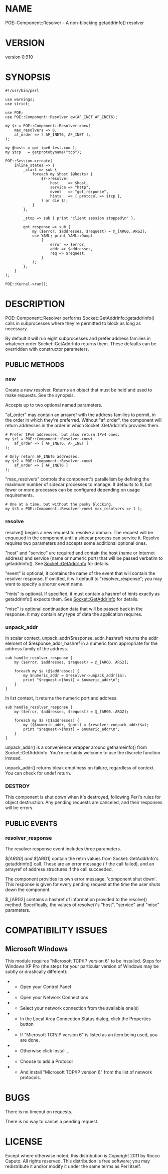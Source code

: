 # NAME

POE::Component::Resolver - A non-blocking getaddrinfo() resolver

# VERSION

version 0.910

# SYNOPSIS

	#!/usr/bin/perl

	use warnings;
	use strict;

	use POE;
	use POE::Component::Resolver qw(AF_INET AF_INET6);

	my $r = POE::Component::Resolver->new(
		max_resolvers => 8,
		af_order => [ AF_INET6, AF_INET ],
	);

	my @hosts = qw( ipv6-test.com );
	my $tcp   = getprotobyname("tcp");

	POE::Session->create(
		inline_states => {
			_start => sub {
				foreach my $host (@hosts) {
					$r->resolve(
						host    => $host,
						service => "http",
						event   => "got_response",
						hints   => { protocol => $tcp },
					) or die $!;
				}
			},

			_stop => sub { print "client session stopped\n" },

			got_response => sub {
				my ($error, $addresses, $request) = @_[ARG0..ARG2];
				use YAML; print YAML::Dump(
					{
						error => $error,
						addr => $addresses,
						req => $request,
					}
				);
			},
		}
	);

	POE::Kernel->run();

# DESCRIPTION

POE::Component::Resolver performs Socket::GetAddrInfo::getaddrinfo()
calls in subprocesses where they're permitted to block as long as
necessary.

By default it will run eight subprocesses and prefer address families
in whatever order Socket::GetAddrInfo returns them.  These defaults
can be overridden with constructor parameters.

## PUBLIC METHODS

### new

Create a new resolver.  Returns an object that must be held and used
to make requests.  See the synopsis.

Accepts up to two optional named parameters.

"af_order" may contain an arrayref with the address families to
permit, in the order in which they're preferred.  Without "af_order",
the component will return addresses in the order in which
Socket::GetAddrInfo provides them.

	# Prefer IPv6 addresses, but also return IPv4 ones.
	my $r1 = POE::Component::Resolver->new(
		af_order => [ AF_INET6, AF_INET ]
	);

	# Only return AF_INET6 addresses.
	my $r2 = POE::Component::Resolver->new(
		af_order => [ AF_INET6 ]
	);

"max_resolvers" controls the component's parallelism by defining the
maximum number of sidecar processes to manage.  It defaults to 8, but
fewer or more processes can be configured depending on usage
requirements.

	# One at a time, but without the pesky blocking.
	my $r3 = POE::Component::Resolver->new( max_resolvers => 1 );

### resolve

resolve() begins a new request to resolve a domain.  The request will
be enqueued in the component until a sidecar process can service it.
Resolve requires two parameters and accepts some additional optional
ones.

"host" and "service" are required and contain the host (name or
Internet address) and service (name or numeric port) that will be
passed verbatim to getaddrinfo().  See [Socket::GetAddrInfo](http://search.cpan.org/perldoc?Socket::GetAddrInfo) for
details.

"event" is optional; it contains the name of the event that will
contain the resolver response.  If omitted, it will default to
"resolver_response"; you may want to specify a shorter event name.

"hints" is optional.  If specified, it must contain a hashref of hints
exactly as getaddrinfo() expects them.  See [Socket::GetAddrInfo](http://search.cpan.org/perldoc?Socket::GetAddrInfo) for
details.

"misc" is optional continuation data that will be passed back in the
response.  It may contain any type of data the application requires.

### unpack_addr

In scalar context, unpack_addr($response_addr_hashref) returns the
addr element of $response_addr_hashref in a numeric form appropriate
for the address family of the address.

	sub handle_resolver_response {
		my ($error, $addresses, $request) = @_[ARG0..ARG2];

		foreach my $a (@$addresses) {
			my $numeric_addr = $resolver->unpack_addr($a);
			print "$request->{host} = $numeric_addr\n";
		}
	}

In list context, it returns the numeric port and address.

	sub handle_resolver_response {
		my ($error, $addresses, $request) = @_[ARG0..ARG2];

		foreach my $a (@$addresses) {
			my ($$numeric_addr, $port) = $resolver->unpack_addr($a);
			print "$request->{host} = $numeric_addr\n";
		}
	}

unpack_addr() is a convenience wrapper around getnameinfo() from
Socket::GetAddrInfo.  You're certainly welcome to use the discrete
function instead.

unpack_addr() returns bleak emptiness on failure, regardless of
context.  You can check for undef return.

### DESTROY

This component is shut down when it's destroyed, following Perl's
rules for object destruction.  Any pending requests are canceled, and
their responses will be errors.

## PUBLIC EVENTS

### resolver_response

The resolver response event includes three parameters.

$_[ARG0] and $_[ARG1] contain the retrn values from
Socket::GetAddrInfo's getaddrinfo() call.  These are an error message
(if the call failed), and an arrayref of address structures if the
call succeeded.

The component provides its own error message, 'component shut down'.
This response is given for every pending request at the time the user
shuts down the component.

$_[ARG2] contains a hashref of information provided to the resolve()
method.  Specifically, the values of resolve()'s "host", "service" and
"misc" parameters.

# COMPATIBILITY ISSUES

## Microsoft Windows

This module requires "Microsoft TCP/IP version 6" to be installed.
Steps for Windows XP Pro (the steps for your particular version of
Windows may be subtly or drastically different):

- * Open your Control Panel

- * Open your Network Connections

- * Select your network connection from the available one(s)

- * In the Local Area Connection Status dialog, click the Properties button

- * If "Microsoft TCP/IP version 6" is listed as an item being used, you are done.

- * Otherwise click Install...

- * Choose to add a Protocol

- * And install "Microsoft TCP/IP version 6" from the list of network protocols.

# BUGS

There is no timeout on requests.

There is no way to cancel a pending request.

# LICENSE

Except where otherwise noted, this distribution is Copyright 2011 by
Rocco Caputo.  All rights reserved.  This distribution is free
software; you may redistribute it and/or modify it under the same
terms as Perl itself.